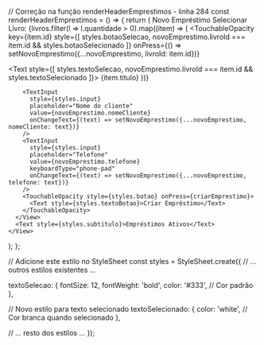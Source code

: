// Correção na função renderHeaderEmprestimos - linha 284
const renderHeaderEmprestimos = () => {
return (
<View>
<View style={styles.formulario}>
<Text style={styles.subtitulo}>Novo Empréstimo</Text>
<Text style={styles.label}>Selecionar Livro:</Text>
<View style={styles.seletorLivros}>
{livros.filter(l => l.quantidade > 0).map((item) => (
<TouchableOpacity
key={item.id}
style={[
styles.botaoSelecao,
novoEmprestimo.livroId === item.id && styles.botaoSelecionado
]}
onPress={() => setNovoEmprestimo({...novoEmprestimo, livroId: item.id})}
>
<Text style={[
styles.textoSelecao,
novoEmprestimo.livroId === item.id && styles.textoSelecionado
]}>
{item.titulo}
</Text>
</TouchableOpacity>
))}
</View>

        <TextInput
          style={styles.input}
          placeholder="Nome do cliente"
          value={novoEmprestimo.nomeCliente}
          onChangeText={(text) => setNovoEmprestimo({...novoEmprestimo, nomeCliente: text})}
        />
        <TextInput
          style={styles.input}
          placeholder="Telefone"
          value={novoEmprestimo.telefone}
          keyboardType="phone-pad"
          onChangeText={(text) => setNovoEmprestimo({...novoEmprestimo, telefone: text})}
        />
        <TouchableOpacity style={styles.botao} onPress={criarEmprestimo}>
          <Text style={styles.textoBotao}>Criar Empréstimo</Text>
        </TouchableOpacity>
      </View>
      <Text style={styles.subtitulo}>Empréstimos Ativos</Text>
    </View>
);
};

// Adicione este estilo no StyleSheet
const styles = StyleSheet.create({
// ... outros estilos existentes ...

textoSelecao: {
fontSize: 12,
fontWeight: 'bold',
color: '#333', // Cor padrão
},

// Novo estilo para texto selecionado
textoSelecionado: {
color: 'white', // Cor branca quando selecionado
},

// ... resto dos estilos ...
});